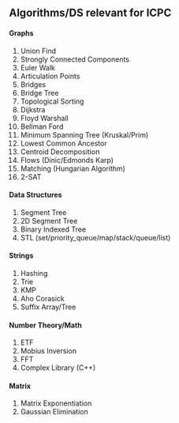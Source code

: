## Algorithms/DS relevant for ICPC

#### Graphs

1. Union Find
2. Strongly Connected Components
3. Euler Walk
4. Articulation Points
5. Bridges
6. Bridge Tree
7. Topological Sorting
8. Dijkstra
9. Floyd Warshall
10. Bellman Ford
11. Minimum Spanning Tree (Kruskal/Prim)
12. Lowest Common Ancestor
13. Centroid Decomposition
14. Flows (Dinic/Edmonds Karp)
15. Matching (Hungarian Algorithm)
16. 2-SAT

#### Data Structures

1. Segment Tree
2. 2D Segment Tree
3. Binary Indexed Tree
4. STL (set/priority_queue/map/stack/queue/list)

#### Strings

1. Hashing
2. Trie
3. KMP
4. Aho Corasick
5. Suffix Array/Tree

#### Number Theory/Math

1. ETF
2. Mobius Inversion
3. FFT
4. Complex Library (C++)

#### Matrix

1. Matrix Exponentiation
2. Gaussian Elimination
